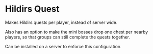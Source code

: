 # Hildirs Quest

Makes Hildirs quests per player, instead of server wide.

Also has an option to make the mini bosses drop one chest per nearby players, so that groups can still complete the quests together.

Can be installed on a server to enforce this configuration.
